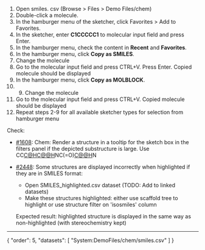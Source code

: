 1. Open smiles. csv (Browse > Files > Demo Files/chem)
2. Double-click a molecule.
3. In the hamburger menu of the sketcher, click Favorites > Add to Favorites.
4. In the sketcher, enter **C1CCCCC1** to molecular input field and press Enter.
5. In the hamburger menu, check the content in **Recent** and **Favorites**.
6. In the hamburger menu, click **Copy as SMILES**.
7. Change the molecule
8. Go to the molecular input field and press CTRL+V. Press Enter. Copied molecule should be displayed
10. In the hamburger menu, click **Copy as MOLBLOCK**.
11. 9. Change the molecule
12. Go to the molecular input field and press CTRL+V. Copied molecule should be displayed
13. Repeat steps 2-9 for all available sketcher types for selection from hamburger menu

Check:
* [#1608](https://github.com/datagrok-ai/public/issues/1608): Chem: Render a structure in a tooltip for the sketch box in the filters panel if the depicted substructure is large. Use CC[C@H](C)[C@@H](C(=O)N[C@H]1CSSC[C@H](NC(=O)[C@@H](NC(=O)[C@@H](NC(=O)[C@@H](NC(=O)CN(C(=O)[C@@H](NC(=O)[C@@H](NC(=O)[C@@H](NC(=O)[C@@H](NC(=O)[C@@H](NC1=O)C(C)C)CC2=CN(C3=CC=CC=C32)C)CCC(=O)N)CC(=O)O)CC4=CNC5=CC=CC=C54)C)C)CC6=CN=CN6)CCCNC(=N)N)C(=O)N(C)[C@@H]([C@@H](C)CC)C(=O)N)NC(=O)[C@@H](CC7=CC=C(C=C7)O)N
*  [#2448](https://github.com/datagrok-ai/public/issues/2448): Some structures are displayed incorrectly when highlighted if they are in SMILES format:
   * Open SMILES_highlighted.csv dataset (TODO: Add to linked datasets)
   * Make these structures highlighted: either use scaffold tree to highlight or use structure filter on 'isosmiles' column
   
   Expected result: highlighted structure is displayed in the same way as non-highlighted (with stereochemistry kept)
---
{
  "order": 5,
  "datasets": [
    "System:DemoFiles/chem/smiles.csv"
  ]
}

